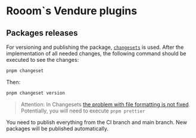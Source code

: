 # Rooom`s Vendure plugins

## Packages releases

For versioning and publishing the package, [`changesets`](https://github.com/changesets/changesets) is used. After the implementation of all needed changes, the following command should be executed to see the changes:

```sh
pnpm changeset
```

Then:

```sh
pnpm changeset version
```

> Attention: In  Changesets [the problem with file formatting is not fixed](https://github.com/changesets/changesets/issues/396). 
> Potentially, you will need to execute `pnpm prettier`

You need to publish everything from the CI branch and main branch. New packages will be published automatically. 
